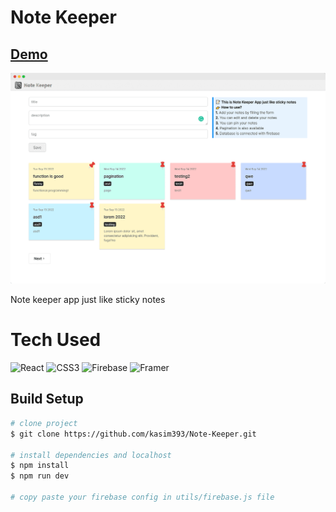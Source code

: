 # Note Keeper

## [Demo](https://notes-keeping.netlify.app/)

<div align="center">
       <img src="https://raw.githubusercontent.com/kasim393/assets/main/note%20keeper/1.png">
</div>

Note keeper app just like sticky notes

# Tech Used

![React](https://img.shields.io/badge/react-%2320232a.svg?style=for-the-badge&logo=react&logoColor=%2361DAFB)
![CSS3](https://img.shields.io/badge/css3-%231572B6.svg?style=for-the-badge&logo=css3&logoColor=white)
![Firebase](https://img.shields.io/badge/firebase-%23039BE5.svg?style=for-the-badge&logo=firebase)
![Framer](https://img.shields.io/badge/Framer-black?style=for-the-badge&logo=framer&logoColor=blue)

## Build Setup

```bash
# clone project
$ git clone https://github.com/kasim393/Note-Keeper.git

# install dependencies and localhost
$ npm install
$ npm run dev

# copy paste your firebase config in utils/firebase.js file
```
